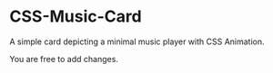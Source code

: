 # CSS-Music-Card
A simple card depicting a minimal music player with CSS Animation.

You are free to add changes. 
